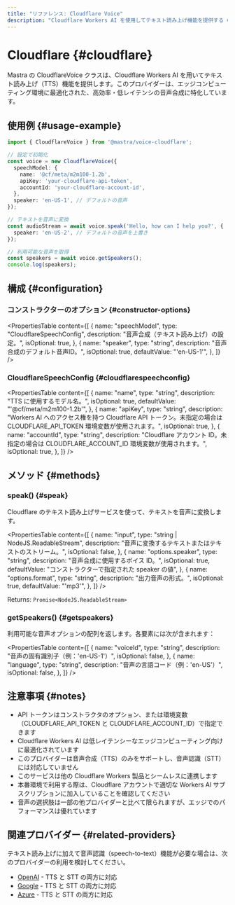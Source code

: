 ```yaml
---
title: "リファレンス: Cloudflare Voice"
description: "Cloudflare Workers AI を使用してテキスト読み上げ機能を提供する CloudflareVoice クラスのドキュメント。"
---
```


# Cloudflare \{#cloudflare\}

Mastra の CloudflareVoice クラスは、Cloudflare Workers AI を用いてテキスト読み上げ（TTS）機能を提供します。このプロバイダーは、エッジコンピューティング環境に最適化された、高効率・低レイテンシの音声合成に特化しています。

## 使用例 \{#usage-example\}

```typescript
import { CloudflareVoice } from '@mastra/voice-cloudflare';

// 設定で初期化
const voice = new CloudflareVoice({
  speechModel: {
    name: '@cf/meta/m2m100-1.2b',
    apiKey: 'your-cloudflare-api-token',
    accountId: 'your-cloudflare-account-id',
  },
  speaker: 'en-US-1', // デフォルトの音声
});

// テキストを音声に変換
const audioStream = await voice.speak('Hello, how can I help you?', {
  speaker: 'en-US-2', // デフォルトの音声を上書き
});

// 利用可能な音声を取得
const speakers = await voice.getSpeakers();
console.log(speakers);
```

## 構成 \{#configuration\}

### コンストラクターのオプション \{#constructor-options\}

<PropertiesTable
  content={[
{
name: "speechModel",
type: "CloudflareSpeechConfig",
description: "音声合成（テキスト読み上げ）の設定。",
isOptional: true,
},
{
name: "speaker",
type: "string",
description: "音声合成のデフォルト音声ID。",
isOptional: true,
defaultValue: "'en-US-1'",
},
]}
/>

### CloudflareSpeechConfig \{#cloudflarespeechconfig\}

<PropertiesTable
  content={[
{
name: "name",
type: "string",
description: "TTS に使用するモデル名。",
isOptional: true,
defaultValue: "'@cf/meta/m2m100-1.2b'",
},
{
name: "apiKey",
type: "string",
description:
"Workers AI へのアクセス権を持つ Cloudflare API トークン。未指定の場合は CLOUDFLARE_API_TOKEN 環境変数が使用されます。",
isOptional: true,
},
{
name: "accountId",
type: "string",
description:
"Cloudflare アカウント ID。未指定の場合は CLOUDFLARE_ACCOUNT_ID 環境変数が使用されます。",
isOptional: true,
},
]}
/>

## メソッド \{#methods\}

### speak() \{#speak\}

Cloudflare のテキスト読み上げサービスを使って、テキストを音声に変換します。

<PropertiesTable
  content={[
{
name: "input",
type: "string | NodeJS.ReadableStream",
description: "音声に変換するテキストまたはテキストのストリーム。",
isOptional: false,
},
{
name: "options.speaker",
type: "string",
description: "音声合成に使用するボイス ID。",
isOptional: true,
defaultValue: "コンストラクターで指定された speaker の値",
},
{
name: "options.format",
type: "string",
description: "出力音声の形式。",
isOptional: true,
defaultValue: "'mp3'",
},
]}
/>

Returns: `Promise<NodeJS.ReadableStream>`

### getSpeakers() \{#getspeakers\}

利用可能な音声オプションの配列を返します。各要素には次が含まれます：

<PropertiesTable
  content={[
{
name: "voiceId",
type: "string",
description: "音声の固有識別子（例：'en-US-1'）",
isOptional: false,
},
{
name: "language",
type: "string",
description: "音声の言語コード（例：'en-US'）",
isOptional: false,
},
]}
/>

## 注意事項 \{#notes\}

* API トークンはコンストラクタのオプション、または環境変数（CLOUDFLARE&#95;API&#95;TOKEN と CLOUDFLARE&#95;ACCOUNT&#95;ID）で指定できます
* Cloudflare Workers AI は低レイテンシーなエッジコンピューティング向けに最適化されています
* このプロバイダーは音声合成（TTS）のみをサポートし、音声認識（STT）には対応していません
* このサービスは他の Cloudflare Workers 製品とシームレスに連携します
* 本番環境で利用する際は、Cloudflare アカウントで適切な Workers AI サブスクリプションに加入していることを確認してください
* 音声の選択肢は一部の他プロバイダーと比べて限られますが、エッジでのパフォーマンスは優れています

## 関連プロバイダー \{#related-providers\}

テキスト読み上げに加えて音声認識（speech-to-text）機能が必要な場合は、次のプロバイダーの利用を検討してください。

* [OpenAI](./openai) - TTS と STT の両方に対応
* [Google](./google) - TTS と STT の両方に対応
* [Azure](./azure) - TTS と STT の両方に対応